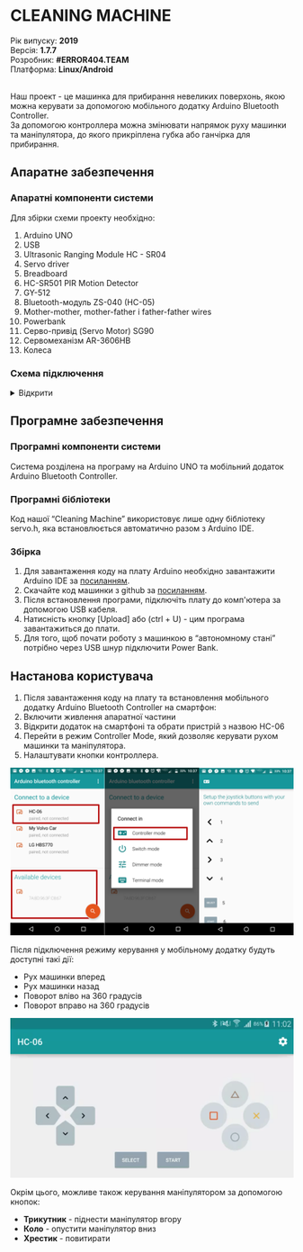 # CLEANING MACHINE

Рік випуску: __2019__<br/>
Версія: __1.7.7__<br/>
Розробник: __#ERROR404.TEAM__<br/>
Платформа: __Linux/Android__<br/>
<br/>

Наш проект - це машинка для прибирання невеликих поверхонь, якою можна керувати за допомогою мобільного додатку Arduino Bluetooth Controller.<br/>
За допомогою контроллера можна змінювати напрямок руху машинки та маніпулятора, до якого прикріплена губка або ганчірка для прибирання.

## Апаратне забезпечення

### Апаратні компоненти системи
Для збірки схеми проекту необхідно:
1.   Arduino UNO
2.  USB
3.  Ultrasonic Ranging Module HC - SR04
4.  Servo driver
5.  Breadboard
6.  HC-SR501 PIR Motion Detector
7.  GY-512
8.  Bluetooth-модуль ZS-040 (HC-05)
9.   Mother-mother, mother-father і father-father wires
10. Powerbank
11. Серво-привід (Servo Motor) SG90
12. Сервомеханізм AR-3606HB
13. Колеса

### Схема підключення

<details>
    <summary>Відкрити</summary>
<img src = "Untitled Sketch 2_bb.png">
</details>

## Програмне забезпечення

### Програмні компоненти системи
Система розділена на програму на Arduino UNO та мобільний додаток Arduino Bluetooth Controller.

### Програмні бібліотеки
Код нашої “Cleaning Machine” використовує лише одну бібліотеку servo.h, яка встановлюється автоматично разом з Arduino IDE.

### Збірка
1. Для завантаження коду на плату Arduino необхідно завантажити Arduino IDE за [посиланням](https://www.arduino.cc/en/Guide/Linux).
2. Скачайте код машинки з github за [посиланням](https://github.com/progbase/Error404.Repository/blob/master/code).
3. Після встановлення програми, підключіть плату до комп'ютера за допомогою USB кабеля. 
4. Натисність кнопку [Upload] або (ctrl + U) - цим програма завантажиться до плати. 
5. Для того, щоб почати роботу з машинкою в “автономному стані” потрібно через USB шнур підключити Power Bank.

## Настанова користувача

1. Після завантаження коду на плату та встановлення мобільного додатку Arduino Bluetooth Controller на смартфон:
2. Включити живлення апаратної частини
3. Відкрити додаток на смартфоні та обрати пристрій з назвою HC-06 
4. Перейти в режим Controller Mode, який дозволяє керувати рухом машинки та маніпулятора. 
5. Налаштувати кнопки контроллера.
<img src = "bluetooth_controller1.png">

Після підключення режиму керування у мобільному додатку будуть доступні такі дії:
* Рух машинки вперед 
* Рух машинки назад 
* Поворот вліво на 360 градусів
* Поворот вправо на 360 градусів
<img src = "bluetooth_controller2.png">

Окрім цього, можливе також керування маніпулятором за допомогою кнопок:
* **Трикутник** - піднести маніпулятор вгору
* **Коло** - опустити маніпулятор вниз
* **Хрестик** - повитирати
 


